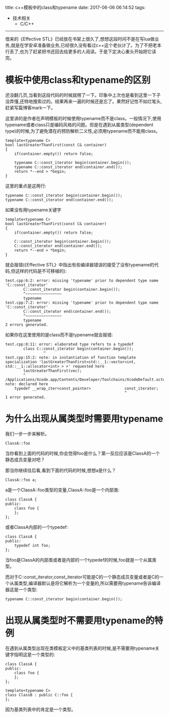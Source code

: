 title: c++模板中的class和typename
date: 2017-06-06 06:14:52
tags:
  - 技术相关
	- C/C++
---

借来的《Effective STL》已经放在书架上很久了,想想这段时间不是在写lua做业务,就是在学安卓准备做业务,已经很久没有看过c++这个老伙计了。为了不把老本行丢了,也为了赶紧把书还回去给更多的人阅读。于是下定决心重头开始把它读完。

# 模板中使用class和typename的区别

还没翻几页,当看到这段代码的时候就楞了一下。印象中上次也是看到这里一下子没弄懂,还特地搜索过的。结果再来一遍的时候还是忘了。果然好记性不如烂笔头,赶紧写篇博客mark一下。

这里讲的是作者在声明模板的时候使用typename而不是class。一般情况下,使用typename或者class只是编码风格的问题。但是在遇到从属类型(dependent type)的时候,为了避免潜在的预防解析二义性,必须用typename而不能用class。

```
template<typename C>
bool lastGreaterThanFirst(const C& container)
{
    if(container.empty()) return false;

    typename C::const_iterator begin(container.begin());
    typename C::const_iterator end(container.end());
    return *--end > *begin;
}
```

这里的重点是这两行:

```
typename C::const_iterator begin(container.begin());
typename C::const_iterator end(container.end());
```

如果没有用typename关键字

```
template<typename C>
bool lastGreaterThanFirst(const C& container)
{
    if(container.empty()) return false;

    C::const_iterator begin(container.begin());
    C::const_iterator end(container.end());
    return *--end > *begin;
}
```

就会报错(《Effective STL》中指出有些编译器错误的接受了没有typename的代码,但这样的代码是不可移植的):

```
test.cpp:6:2: error: missing 'typename' prior to dependent type name 'C::const_iterator'
        C::const_iterator begin(container.begin());
        ^~~~~~~~~~~~~~~~~
        typename
test.cpp:7:2: error: missing 'typename' prior to dependent type name 'C::const_iterator'
        C::const_iterator end(container.end());
        ^~~~~~~~~~~~~~~~~
        typename
2 errors generated.
```

如果你在这里使用的是class而不是typename就会报错:

```
test.cpp:8:11: error: elaborated type refers to a typedef
        class C::const_iterator begin(container.begin());
                 ^
test.cpp:15:2: note: in instantiation of function template specialization 'lastGreaterThanFirst<std::__1::vector<int, std::__1::allocator<int> > >' requested here
        lastGreaterThanFirst(vec);
        ^
/Applications/Xcode.app/Contents/Developer/Toolchains/XcodeDefault.xctoolchain/usr/bin/../include/c++/v1/vector:476:54: note: declared here
    typedef __wrap_iter<const_pointer>               const_iterator;
                                                     ^
1 error generated.
```


# 为什么出现从属类型时需要用typename

我们一步一步来解析。

```
ClassA::foo
```
当你看到上面的代码的时候,你会觉得foo是什么？第一反应应该是ClassA的一个静态成员变量对吧？

那当你继续往后看,看到下面的代码的时候,想想a是什么？

```
ClassA::foo a;
```

a是一个ClassA::foo类型的变量,ClassA::foo是一个内部类:

```
class ClassA {
public:
    class foo {
    };
};
```

或者ClassA内部的一个typedef:

```
class ClassA {
public:
    typedef int foo;
};
```

当foo是ClassA的内部类或者是内部的一个typedef的时候,foo就是一个从属类型。

而对于C::const_iterator,const_iterator可能是C的一个静态成员变量或者是C的一个从属类型,编译器默认是将它解析为一个变量的,所以需要用typename告诉编译器这是一个类型:

```
typename C::const_iterator begin(container.begin());
```

# 出现从属类型时不需要用typename的特例

在遇到从属类型出现在类模板定义中的基类列表的时候,是不需要用typename关键字指明这是一个类型的:

```
class ClassA {
public:
    class foo {
    };
};

template<typename C>
class ClassB : public C::foo {
};
```

因为基类列表中的肯定是一个类型。
